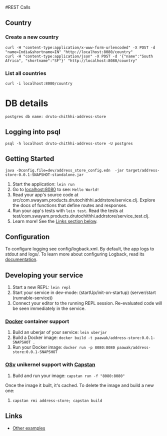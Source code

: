 #REST Calls
## Country
### Create a new country
	curl -H "content-type:application/x-www-form-urlencoded" -X POST -d "name=India&shortname=IN" "http://localhost:8080/country"
	curl -H "content-type:application/json" -X POST -d '{"name":"South Africa", "shortname":"SF"}' "http://localhost:8080/country"
	
### List all countries	
	curl -i localhost:8080/country


# DB details
	
	postgres db name: druto-chithhi-address-store
	
## Logging into psql
	psql -h localhost druto-chithhi-address-store -U postgres	



## Getting Started

	java -Dconfig.file=dev/address_store_config.edn  -jar target/address-store-0.0.1-SNAPSHOT-standalone.jar 

1. Start the application: `lein run`
2. Go to [localhost:8080](http://localhost:8080/) to see: `Hello World!`
3. Read your app's source code at src/com.swayam.products.drutochithhi.addrstore/service.clj. Explore the docs of functions
   that define routes and responses.
4. Run your app's tests with `lein test`. Read the tests at test/com.swayam.products.drutochithhi.addrstore/service_test.clj.
5. Learn more! See the [Links section below](#links).


## Configuration

To configure logging see config/logback.xml. By default, the app logs to stdout and logs/.
To learn more about configuring Logback, read its [documentation](http://logback.qos.ch/documentation.html).


## Developing your service

1. Start a new REPL: `lein repl`
2. Start your service in dev-mode:
    (startUp/init-on-startup)
    (server/start (runnable-service))
3. Connect your editor to the running REPL session.
   Re-evaluated code will be seen immediately in the service.

### [Docker](https://www.docker.com/) container support

1. Build an uberjar of your service: `lein uberjar`
2. Build a Docker image: `docker build -t paawak/address-store:0.0.1-SNAPSHOT .`
3. Run your Docker image: `docker run -p 8080:8080 paawak/address-store:0.0.1-SNAPSHOT`

### [OSv](http://osv.io/) unikernel support with [Capstan](http://osv.io/capstan/)

1. Build and run your image: `capstan run -f "8080:8080"`

Once the image it built, it's cached.  To delete the image and build a new one:

1. `capstan rmi address-store; capstan build`


## Links
* [Other examples](https://github.com/pedestal/samples)

